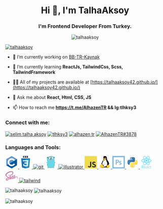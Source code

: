 <h1 align="center">Hi 👋, I'm TalhaAksoy</h1>
<h3 align="center">I'm Frontend Developer From Turkey.</h3>

<p align="center"> <img src="https://komarev.com/ghpvc/?username=talhaaksoy&label=Profile%20views&color=0e75b6&style=flat" alt="talhaaksoy" /> </p>

<p align="left"> <a href="https://github.com/ryo-ma/github-profile-trophy"><img src="https://github-profile-trophy.vercel.app/?username=talhaaksoy" alt="talhaaksoy" /></a> </p>

- 🔭 I’m currently working on [BB-TR-Kaynak](https://github.com/Fire-Oceann)

- 🌱 I’m currently learning **ReactJs, TailwindCss, Scss, TailwindFramework**

- 👨‍💻 All of my projects are available at [https://talhaaksoy42.github.io/](https://talhaaksoy42.github.io/)

- 💬 Ask me about **React, Html, CSS, JS**

- 📫 How to reach me **https://t.me/AlhazenTR && Ig:tlhksy3**

<h3 align="left">Connect with me:</h3>
<p align="left">
<a href="[https://linkedin.com/in/selim talha aksoy](https://www.linkedin.com/in/selim-talha-aksoy-1b1649233/)" target="blank"><img align="center" src="https://raw.githubusercontent.com/rahuldkjain/github-profile-readme-generator/master/src/images/icons/Social/linked-in-alt.svg" alt="selim talha aksoy" height="30" width="40" /></a>
<a href="https://instagram.com/tlhksy3" target="blank"><img align="center" src="https://raw.githubusercontent.com/rahuldkjain/github-profile-readme-generator/master/src/images/icons/Social/instagram.svg" alt="tlhksy3" height="30" width="40" /></a>
<a href="https://www.youtube.com/c/alhazen tr" target="blank"><img align="center" src="https://raw.githubusercontent.com/rahuldkjain/github-profile-readme-generator/master/src/images/icons/Social/youtube.svg" alt="alhazen tr" height="30" width="40" /></a>
<a href="https://discord.gg/AlhazenTR#3878" target="blank"><img align="center" src="https://raw.githubusercontent.com/rahuldkjain/github-profile-readme-generator/master/src/images/icons/Social/discord.svg" alt="AlhazenTR#3878" height="30" width="40" /></a>
</p>

<h3 align="left">Languages and Tools:</h3>
<p align="left"> <a href="https://www.cprogramming.com/" target="_blank" rel="noreferrer"> <img src="https://raw.githubusercontent.com/devicons/devicon/master/icons/c/c-original.svg" alt="c" width="40" height="40"/> </a> <a href="https://www.w3schools.com/css/" target="_blank" rel="noreferrer"> <img src="https://raw.githubusercontent.com/devicons/devicon/master/icons/css3/css3-original-wordmark.svg" alt="css3" width="40" height="40"/> </a> <a href="https://git-scm.com/" target="_blank" rel="noreferrer"> <img src="https://www.vectorlogo.zone/logos/git-scm/git-scm-icon.svg" alt="git" width="40" height="40"/> </a> <a href="https://golang.org" target="_blank" rel="noreferrer"> <img src="https://raw.githubusercontent.com/devicons/devicon/master/icons/go/go-original.svg" alt="go" width="40" height="40"/> </a> <a href="https://www.adobe.com/in/products/illustrator.html" target="_blank" rel="noreferrer"> <img src="https://www.vectorlogo.zone/logos/adobe_illustrator/adobe_illustrator-icon.svg" alt="illustrator" width="40" height="40"/> </a> <a href="https://developer.mozilla.org/en-US/docs/Web/JavaScript" target="_blank" rel="noreferrer"> <img src="https://raw.githubusercontent.com/devicons/devicon/master/icons/javascript/javascript-original.svg" alt="javascript" width="40" height="40"/> </a> <a href="https://www.linux.org/" target="_blank" rel="noreferrer"> <img src="https://raw.githubusercontent.com/devicons/devicon/master/icons/linux/linux-original.svg" alt="linux" width="40" height="40"/> </a> <a href="https://www.photoshop.com/en" target="_blank" rel="noreferrer"> <img src="https://raw.githubusercontent.com/devicons/devicon/master/icons/photoshop/photoshop-line.svg" alt="photoshop" width="40" height="40"/> </a> <a href="https://www.python.org" target="_blank" rel="noreferrer"> <img src="https://raw.githubusercontent.com/devicons/devicon/master/icons/python/python-original.svg" alt="python" width="40" height="40"/> </a> <a href="https://reactjs.org/" target="_blank" rel="noreferrer"> <img src="https://raw.githubusercontent.com/devicons/devicon/master/icons/react/react-original-wordmark.svg" alt="react" width="40" height="40"/> </a> <a href="https://sass-lang.com" target="_blank" rel="noreferrer"> <img src="https://raw.githubusercontent.com/devicons/devicon/master/icons/sass/sass-original.svg" alt="sass" width="40" height="40"/> </a> <a href="https://tailwindcss.com/" target="_blank" rel="noreferrer"> <img src="https://www.vectorlogo.zone/logos/tailwindcss/tailwindcss-icon.svg" alt="tailwind" width="40" height="40"/> </a> </p>

<p><img align="left" src="https://github-readme-stats.vercel.app/api/top-langs?username=talhaaksoy&show_icons=true&locale=en&layout=compact" alt="talhaaksoy" /></p>

<p>&nbsp;<img align="center" src="https://github-readme-stats.vercel.app/api?username=talhaaksoy&show_icons=true&locale=en" alt="talhaaksoy" /></p>

<p><img align="center" src="https://github-readme-streak-stats.herokuapp.com/?user=talhaaksoy&" alt="talhaaksoy" /></p>
